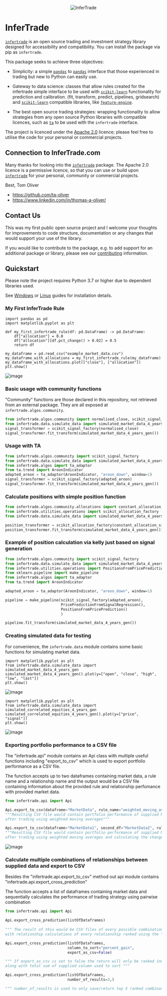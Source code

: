 <p align="center"><img src="https://www.infertrade.com/static/media/InferTradeLogo.5c2cc437.svg" alt="InferTrade"/>
</p>

# InferTrade

[`infertrade`](https://github.com/ta-oliver/infertrade) is an open source trading and investment strategy library designed for accessibility and compatibility. You can install the package via pip as `infertrade`.

This package seeks to achieve three objectives:

- Simplicity: a simple [`pandas`](https://github.com/pandas-dev/pandas) to [`pandas`](https://github.com/pandas-dev/pandas) interface that those experienced in trading but new to Python can easily use.

- Gateway to data science: classes that allow rules created for the infertrade simple interface to be used with [`scikit-learn`](https://github.com/scikit-learn/scikit-learn) functionality for prediction and calibration. (fit, transform, predict, pipelines, gridsearch) and [`scikit-learn`](https://github.com/scikit-learn/scikit-learn) compatible libraries, like [`feature-engine`](https://github.com/solegalli/feature_engine).

- The best open source trading strategies: wrapping functionality to allow strategies from any open source Python libraries with compatible licences, such as [`ta`](https://github.com/bukosabino/ta) to be used with the `infertrade` interface.

The project is licenced under the [Apache 2.0](https://choosealicense.com/licenses/apache-2.0/) licence; please feel free to utilise the code for your personal or commercial projects.

## Connection to InferTrade.com

Many thanks for looking into the [`infertrade`](https://github.com/ta-oliver/infertrade) package. The Apache 2.0 licence is a permissive licence, so that you can use or build upon [`infertrade`](https://github.com/ta-oliver/infertrade) for your personal, community or commercial projects.

Best,
Tom Oliver

- https://github.com/ta-oliver
- https://www.linkedin.com/in/thomas-a-oliver/



## Contact Us

This was my first public open source project and I welcome your thoughts for improvements to code structure, documentation or any changes that would support your use of the library.

If you would like to contribute to the package, e.g. to add support for an additional package or library, please see our [contributing](CONTRIBUTING.md) information.


## Quickstart

Please note the project requires Python 3.7 or higher due to dependent libraries used.

See [Windows](https://github.com/ta-oliver/infertrade/blob/main/docs/Install%20Windows.md) or [Linux](https://github.com/ta-oliver/infertrade/blob/main/docs/Install%20Ubuntu%20Linux.md) guides for installation details.


### My First InferTrade Rule

```
import pandas as pd
import matplotlib.pyplot as plt

def my_first_infertrade_rule(df: pd.DataFrame) -> pd.DataFrame:
    df["allocation"] = 0.0
    df["allocation"][df.pct_change() > 0.02] = 0.5     
    return df
    
my_dataframe = pd.read_csv("example_market_data.csv")    
my_dataframe_with_allocations = my_first_infertrade_rule(my_dataframe)
my_dataframe_with_allocations.plot(["close"], ["allocation"])
plt.show()
```

![image](https://user-images.githubusercontent.com/29981664/110859161-ed2ef800-82b2-11eb-8bcb-cfdc3596b880.png)


### Basic usage with community functions

"Community" functions are those declared in this repository, not retrieved from an external package. They are all exposed at `infertrade.algos.community`.

```python
from infertrade.algos.community import normalised_close, scikit_signal_factory
from infertrade.data.simulate_data import simulated_market_data_4_years_gen
signal_transformer = scikit_signal_factory(normalised_close)
signal_transformer.fit_transform(simulated_market_data_4_years_gen())
```

### Usage with TA

```python
from infertrade.algos.community import scikit_signal_factory
from infertrade.data.simulate_data import simulated_market_data_4_years_gen
from infertrade.algos import ta_adaptor
from ta.trend import AroonIndicator
adapted_aroon = ta_adaptor(AroonIndicator, "aroon_down", window=1)
signal_transformer = scikit_signal_factory(adapted_aroon)
signal_transformer.fit_transform(simulated_market_data_4_years_gen())
```

### Calculate positions with simple position function

```python
from infertrade.algos.community.allocations import constant_allocation_size
from infertrade.utilities.operations import scikit_allocation_factory
from infertrade.data.simulate_data import simulated_market_data_4_years_gen

position_transformer = scikit_allocation_factory(constant_allocation_size)
position_transformer.fit_transform(simulated_market_data_4_years_gen())
```

### Example of position calculation via kelly just based on signal generation

```python
from infertrade.algos.community import scikit_signal_factory
from infertrade.data.simulate_data import simulated_market_data_4_years_gen
from infertrade.utilities.operations import PositionsFromPricePrediction, PricePredictionFromSignalRegression
from sklearn.pipeline import make_pipeline
from infertrade.algos import ta_adaptor
from ta.trend import AroonIndicator

adapted_aroon = ta_adaptor(AroonIndicator, "aroon_down", window=1)

pipeline = make_pipeline(scikit_signal_factory(adapted_aroon),
                         PricePredictionFromSignalRegression(),
                         PositionsFromPricePrediction()
                         )

pipeline.fit_transform(simulated_market_data_4_years_gen())
```

### Creating simulated data for testing

For convenience, the `infertrade.data` module contains some basic functions for simulating market data.

```
import matplotlib.pyplot as plt
from infertrade.data.simulate_data import simulated_market_data_4_years_gen
simulated_market_data_4_years_gen().plot(y=["open", "close", "high", "low", "last"])
plt.show()
```

![image](https://user-images.githubusercontent.com/29981664/111359984-1e794080-8684-11eb-88df-5e2af83eadd5.png)

```
import matplotlib.pyplot as plt
from infertrade.data.simulate_data import simulated_correlated_equities_4_years_gen
simulated_correlated_equities_4_years_gen().plot(y=["price", "signal"])
plt.show()
```
![image](https://user-images.githubusercontent.com/29981664/111360130-4668a400-8684-11eb-933e-e8f10662b0bb.png)


### Exporting portfolio performance to a CSV file

The "infertrade.api" module contains an Api class with multiple useful functions including "export_to_csv" which is used to export
portfolio performance as a CSV file.

The function accepts up to two dataframes containing market data, a rule name and a relationship name and the output would be a CSV file containing
information about the provided rule and relationship perfomance with provided market data.

```python
from infertrade.api import Api

Api.export_to_csv(dataframe="MarketData", rule_name="weighted_moving_averages")
"""Resulting CSV file would contain portfolio performance of supplied MarketData 
after trading using weighted moving averages"""

Api.export_to_csv(dataframe="MarketData1", second_df="MarketData2", rule_name="weighted_moving_averages", relationship="change_relationship")
"""Resulting CSV file would contain portfolio performance of supplied MarketData1 and MarketData2 
after trading using weighted moving averages and calculating the change relationship"""
```

![image](https://user-images.githubusercontent.com/74156271/131223361-6a3ba607-57ea-4826-b03f-5bb337f7f497.png)



### Calculate multiple combinations of relationships between supplied data and export to CSV

Besides the "infertrade.api.export_to_csv" method out api module contains
"infertrade.api.export_cross_prediction"

The function accepts a list of dataframes containing market data and
sequentially calculates the performance of trading strategy using pairwise combination

```python
from infertrade.api import Api

Api.export_cross_prediction(listOfDataframes)
                                            
""" The result of this would be CSV files of every possible combination of supplied data
with relationship calculations of every relationship ranked using the "percent_gain" column """

Api.export_cross_prediction(listOfDataframes,
                            column_to_sort="percent_gain",
                            export_as_csv=False)

""" If export_as_csv is set to false the return will only be ranked indexes of dataframes
along with total sum of supplied column used to sort """

Api.export_cross_prediction(listOfDataframes,
                            number_of_results=3,)

""" number_of_results is used to only save/return top X ranked combinations """
